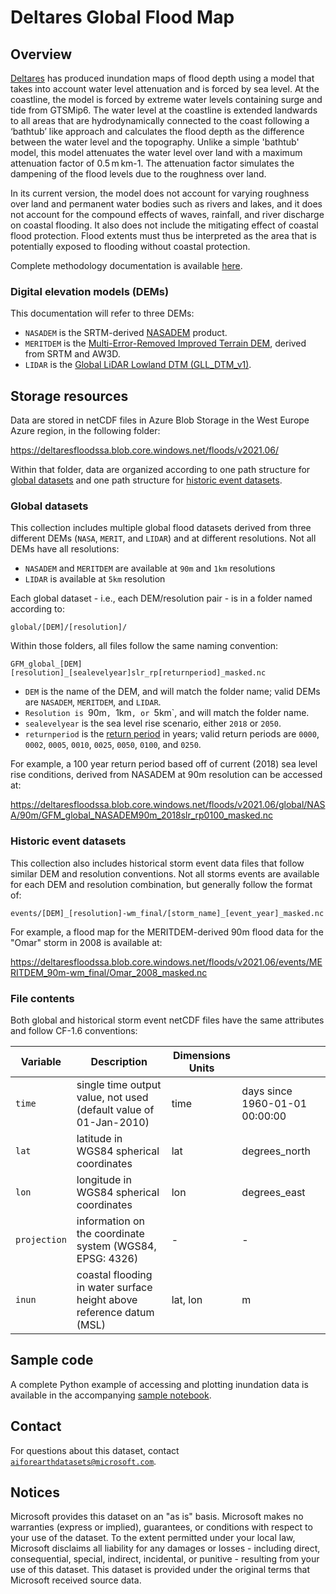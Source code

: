 # Deltares Global Flood Map

## Overview

[Deltares](https://www.deltares.nl/en/) has produced inundation maps of flood depth using a model that takes into account water level attenuation and is forced by sea level. At the coastline, the model is forced by extreme water levels containing surge and tide from GTSMip6. The water level at the coastline is extended landwards to all areas that are hydrodynamically connected to the coast following a ‘bathtub’ like approach and calculates the flood depth as the difference between the water level and the topography. Unlike a simple 'bathtub' model, this model attenuates the water level over land with a maximum attenuation factor of 0.5 m km-1. The attenuation factor simulates the dampening of the flood levels due to the roughness over land.

In its current version, the model does not account for varying roughness over land and permanent water bodies such as rivers and lakes, and it does not account for the compound effects of waves, rainfall, and river discharge on coastal flooding. It also does not include the mitigating effect of coastal flood protection. Flood extents must thus be interpreted as the area that is potentially exposed to flooding without coastal protection.

Complete methodology documentation is available [here](https://deltaresfloodssa.blob.core.windows.net/floods/v2021.06/11206409-002_Deltares_GFM_v2.pdf).

### Digital elevation models (DEMs)

This documentation will refer to three DEMs:

* `NASADEM` is the SRTM-derived [NASADEM](https://lpdaac.usgs.gov/products/nasadem_hgtv001/) product.
* `MERITDEM` is the [Multi-Error-Removed Improved Terrain DEM](http://hydro.iis.u-tokyo.ac.jp/~yamadai/MERIT_DEM/), derived from SRTM and AW3D.
* `LIDAR` is the [Global LiDAR Lowland DTM (GLL_DTM_v1)](https://data.mendeley.com/datasets/v5x4vpnzds/1).

## Storage resources

Data are stored in netCDF files in Azure Blob Storage in the West Europe Azure region, in the following folder:

<https://deltaresfloodssa.blob.core.windows.net/floods/v2021.06/>

Within that folder, data are organized according to one path structure for [global datasets](#global-datasets) and one path structure for [historic event datasets](#historic-event-datasets).

### Global datasets

This collection includes multiple global flood datasets derived from three different DEMs (`NASA`, `MERIT`, and `LIDAR`) and at different resolutions. Not all DEMs have all resolutions:

- `NASADEM` and `MERITDEM` are available at `90m` and `1km` resolutions
- `LIDAR` is available at `5km` resolution

Each global dataset - i.e., each DEM/resolution pair - is in a folder named according to:

`global/[DEM]/[resolution]/`

Within those folders, all files follow the same naming convention:

`GFM_global_[DEM][resolution]_[sealevelyear]slr_rp[returnperiod]_masked.nc`

* `DEM` is the name of the DEM, and will match the folder name; valid DEMs are `NASADEM`, `MERITDEM`, and `LIDAR`.
* `Resolution is `90m`, `1km`, or `5km`, and will match the folder name.
* `sealevelyear` is the sea level rise scenario, either `2018` or `2050`.
* `returnperiod` is the [return period](https://en.wikipedia.org/wiki/Return_period) in years; valid return periods are `0000`, `0002`, `0005`, `0010`, `0025`, `0050`, `0100`, and `0250`.

For example, a 100 year return period based off of current (2018) sea level rise conditions, derived from NASADEM at 90m resolution can be accessed at:

<https://deltaresfloodssa.blob.core.windows.net/floods/v2021.06/global/NASA/90m/GFM_global_NASADEM90m_2018slr_rp0100_masked.nc>

### Historic event datasets

This collection also includes historical storm event data files that follow similar DEM and resolution conventions. Not all storms events are available for each DEM and resolution combination, but generally follow the format of:

`events/[DEM]_[resolution]-wm_final/[storm_name]_[event_year]_masked.nc`

For example, a flood map for the MERITDEM-derived 90m flood data for the "Omar" storm in 2008 is available at:

<https://deltaresfloodssa.blob.core.windows.net/floods/v2021.06/events/MERITDEM_90m-wm_final/Omar_2008_masked.nc>

### File contents

Both global and historical storm event netCDF files have the same attributes and follow CF-1.6 conventions:

| Variable     | Description                                                          | Dimensions Units |                                |
|--------------|----------------------------------------------------------------------|------------------|--------------------------------|
| `time`       | single time output value, not used (default value of 01-Jan-2010)    | time             | days since 1960-01-01 00:00:00 |
| `lat`        | latitude in WGS84 spherical coordinates                              | lat              | degrees_north                  |
| `lon`        | longitude in WGS84 spherical coordinates                             | lon              | degrees_east                   |
| `projection` | information on the coordinate system (WGS84, EPSG: 4326)             | -                | -                              |
| `inun`       | coastal flooding in water surface height above reference datum (MSL) | lat, lon         | m                              |

## Sample code

A complete Python example of accessing and plotting inundation data is available in the accompanying [sample notebook](deltares-floods.ipynb).

## Contact

For questions about this dataset, contact [`aiforearthdatasets@microsoft.com`](mailto:aiforearthdatasets@microsoft.com?subject=deltares-floods%20question).

## Notices

Microsoft provides this dataset on an "as is" basis.  Microsoft makes no warranties (express or implied), guarantees, or conditions with respect to your use of the dataset. To the extent permitted under your local law, Microsoft disclaims all liability for any damages or losses - including direct, consequential, special, indirect, incidental, or punitive - resulting from your use of this dataset. This dataset is provided under the original terms that Microsoft received source data.
